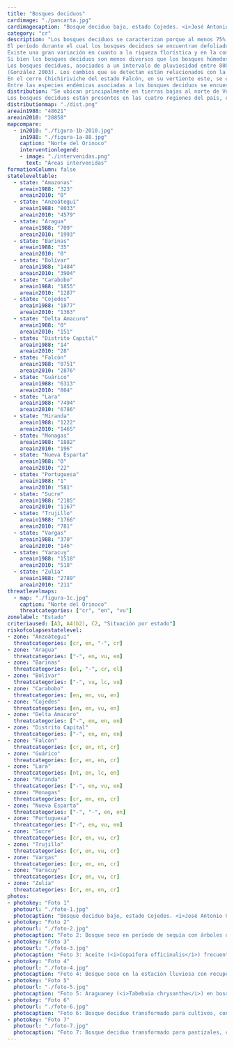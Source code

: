 ```yaml
---
title: "Bosques deciduos"
cardimage: "./pancarta.jpg"
cardimagecaption: "Bosque deciduo bajo, estado Cojedes. <i>José Antonio González-Carcacía</i>"
category: "cr"
description: "Los bosques deciduos se caracterizan porque al menos 75% de los individuos arbóreos pierden su follaje durante la época de sequía (Huber & Alarcón 1988, Huber 1995c). Están restringidos a zonas macrotérmicas (>24°C) y de acuerdo al régimen climático que predomina son principalmente tropófilos (estacionales), con precipitaciones promedio anual menores a 1.400 mm. Con frecuencia se les conoce como “bosques secos tropicales”, aunque no son sinónimos, ya que entre éstos se incluyen varias comunidades arbóreas semideciduas o con cierto grado de caducifolia, siempre que sean afectados por un período relativamente prolongado de sequía (típicamente de 3 a 6 meses). Los bosques deciduos son equivalentes al denominado bosque estacional caducifolio por sequía (Murphy & Lugo 1986, González 2003). En ocasiones, dada su asociación con bosques secos, y las diferentes clasificaciones y nomenclaturas existentes en la literatura, esta formación es confundida con los arbustales secos o espinosos, en especial cuando los conforman leguminosas y especies deciduas.<br><br>
El período durante el cual los bosques deciduos se encuentran defoliados coincide con la estación seca de enero a abril (Foto 1, Foto 2, Foto 3, Foto 4), que también coincide con la floración de algunos de sus árboles típicos (Foto 5). La brotadura foliar comienza a mediados de abril, antes del comienzo de las lluvias (González 2003).<br><br>
Existe una gran variación en cuanto a la riqueza florística y en la complejidad estructural de este tipo de bosque, asociada a la pluviosidad total anual y a su distribución durante el año. En ambientes áridos los bosques deciduos tienden a estar dominados por una sola especie, como los constituidos por especies del género <i>Prosopis</i> (Gentry 1995, González 2003). Sin embargo, el patrón general es que presentan varios estratos: el superior con árboles emergentes de copas redondeadas y en algunos casos aplanadas, un estrato arbóreo inferior con copas cónicas, piramidales o aplanadas, y un sotobosque con poca vegetación y en algunas localidades con colonias extensas de bromelias terrestres (<i>Bromelia pinguin</i>). Las lianas leñosas son relativamente abundantes, y las palmas y las epífitas muy escasas o ausentes, aunque donde se observan epífitas usualmente son bromelias del género <i>Tillandsia</i> (González 2003). El estrato inferior suele contener árboles de hasta 10 m de alto y en el superior destacan individuos que alcanzan entre 10 m y 15 m (Foto 2), aun cuando los árboles emergentes pueden tener hasta 25 m (Díaz 2007).<br><br>
Si bien los bosques deciduos son menos diversos que los bosques húmedos, algunas familias como Zygophyllaceae, son exclusivas de estas formaciones (Gentry 1995). También contienen una gran variedad de árboles de las familias Capparidaceae y Erythroxylaceae, y en mayor proporción que los bosques húmedos. Entre los géneros exclusivos de las localidades de bosques deciduos más secos se incluye <i>Guaiacum</i> (Zygophyllaceae), <i>Zizyphus</i> (Rhamnaceae) y <i>Cnidoscolus, Jatropha</i> y <i>Pedilanthus</i> (Euphorbiaceae). Los géneros señalados no están presentes en bosques húmedos (González 2003).<br><br>
Los bosques deciduos, asociados a un intervalo de pluviosidad entre 800 mm y 1.200 mm y a suelos con poco desarrollo pedogénico, exhiben pocas variaciones fisionómicas y florísticas, independientemente de la localidad de Venezuela que se considere
(González 2003). Los cambios que se detectan están relacionados con la presencia de especies exclusivas o la predominancia de alguna de ellas. Las especies arbóreas características de esta formación son <i>Acacia polyphylla, Guapira pacurero</i> y <i>Erythroxylum havanense</i> (González 2003, Calzadilla & Lárez 2008). Estos bosques, asociados a los llanos, suelen presentar un único estrato, con árboles cuya altura casi siempre no sobrepasa los 12 m. En contraste, cuando la pluviosidad es mayor, como en los bosques deciduos del estado Zulia, los más húmedos del país, se aprecia una mayor diversidad estructural y florística, encontrándose hasta tres estratos. En estos bosques zulianos resalta la presencia y abundancia relativa de tres especies del género <i>Tabebuia, T. billbergii, T. guayacan</i> y <i>T. serratifolia</i>, acompañadas por <i>Astronium graveolens</i>. Estas especies son muy preciadas por su madera (González 2003).<br><br>
En el cerro Chichiriviche del estado Falcón, en su vertiente este, se encuentra un bosque deciduo intermedio entre los dos anteriores, con dos estratos y especies que sólo están presentes en esa localidad, pero fitogeográficamente asociadas con los bosques de las islas del Caribe: <i>Pseudobombax septenatum, Cordia collococca, Chionanthus caribea, Helietta plaeana, Krugiodendron ferreum</i>, y <i>Zizyphus cinnamomum</i>. No obstante, las especies dominantes son <i>Bursera simaruba</i> (indio desnudo), que destaca por su corteza cobriza, y <i>Lonchocarpus punctatus</i> (mamoncillo),así como varias especies de los géneros <i>Acacia, Cordia, Capparis, Bursera</i> y <i>Sapindus</i>, como ocurre en otros bosques deciduos (Steyermark 1994).<br><br>
Entre las especies endémicas asociadas a los bosques deciduos se encuentran <i>Lonchocarpus dipteroneurus</i> en los estados Miranda, Aragua y Distrito Capital, y la liana <i>Arrabidaea grosourdyana</i> en los pequeños bosques deciduos del piedemonte norte de la sierra de Imataca, entre los estados Bolívar y Delta Amacuro (González 2003). En los bosques de Bolívar las familias predominantes son Leguminosae (s.l.), <i>Sapotaceae, Burseraceae</i> y <i>Verbenaceae</i>, mientras las especies arbóreas más importantes desde el punto de vista de su abundancia relativa son <i>Spondias mombin, Tetragastris</i> sp., <i>Pouteria</i> sp., <i>Guazuma ulmifolia</i> y <i>Genipa americana</i> (Díaz 2007)."
distribution: "Se ubican principalmente en tierras bajas al norte de Venezuela, pero en algunas zonas colinosas pueden alcanzar de 500 m a 600 m de elevación. Su extensión total (28.858 km<sup>2</sup>) representa 3,2% del país. Los estados con mayor área de bosques deciduos son Lara, Anzoátegui, Bolívar y Falcón (Figura 1, Tabla 1). En el estado Amazonas, entre 1988 y 1995, fue reportada una pequeña extensión de bosque asociada al valle del río Ocamo (Huber & Alarcón 1988, Huber 1995c). Para 2010 ese sector no pudo cuantificarse por la escala de análisis de esta investigación. Por esta razón, es probable que la determinación precisa de la distribución de los bosques deciduos del país requiera análisis más detallados. En aquellos estados donde hay un aumento de la cobertura de los bosques deciduos, se debe a mejoras en la clasificación de las unidades de vegetación y a los avances metodológicos (Tabla 1).<br><br>
Los bosques deciduos están presentes en las cuatro regiones del país, en doce subregiones y diez sectores (vid. supra, cap. I: Figura 9). En la subregión de los llanos se encuentran en prácticamente todos los sectores, lo que posiblemente sea el remanente de una distribución anterior más extensa."
distributionmap: "./dist.png"
areain1988: "48621"
areain2010: "28858"
mapcompare:
  - in2010: "./figura-1b-2010.jpg"
    in1988: "./figura-1a-88.jpg"
    caption: "Norte del Orinoco"
    interventionlegend:
    - image: "./intervenidas.png"
      text: "Áreas intervenidas"
formationColumn: false
stateleveltable:
  - state: "Amazonas"
    areain1988: "323"
    areain2010: "0"
  - state: "Anzoátegui"
    areain1988: "8033"
    areain2010: "4579"
  - state: "Aragua"
    areain1988: "709"
    areain2010: "1993"
  - state: "Barinas"
    areain1988: "35"
    areain2010: "0"
  - state: "Bolívar"
    areain1988: "1484"
    areain2010: "3904"
  - state: "Carabobo"
    areain1988: "1855"
    areain2010: "1287"
  - state: "Cojedes"
    areain1988: "1877"
    areain2010: "1363"
  - state: "Delta Amacuro"
    areain1988: "0"
    areain2010: "151"
  - state: "Distrito Capital"
    areain1988: "14"
    areain2010: "28"
  - state: "Falcón"
    areain1988: "8751"
    areain2010: "2876"
  - state: "Guárico"
    areain1988: "6313"
    areain2010: "804"
  - state: "Lara"
    areain1988: "7494"
    areain2010: "6786"
  - state: "Miranda"
    areain1988: "1222"
    areain2010: "1465"
  - state: "Monagas"
    areain1988: "1882"
    areain2010: "196"
  - state: "Nueva Esparta"
    areain1988: "0"
    areain2010: "22"
  - state: "Portuguesa"
    areain1988: "1"
    areain2010: "581"
  - state: "Sucre"
    areain1988: "2185"
    areain2010: "1167"
  - state: "Trujillo"
    areain1988: "1766"
    areain2010: "781"
  - state: "Vargas"
    areain1988: "370"
    areain2010: "146"
  - state: "Yaracuy"
    areain1988: "1518"
    areain2010: "518"
  - state: "Zulia"
    areain1988: "2789"
    areain2010: "211"
threatlevelmaps:
  - map: "./figura-1c.jpg"
    caption: "Norte del Orinoco"
    threatcategories: ["cr", "en", "vu"]
zonelabel: "Estado"
criteriaused: [A3, A4(b2), C2, "Situación por estado"]
riskofcolapsestatelevel:
- zone: "Anzoátegui"
  threatcategories: [cr, en, "-", cr]
- zone: "Aragua"
  threatcategories: ["-", en, vu, en]
- zone: "Barinas"
  threatcategories: [el, "-", cr, el]
- zone: "Bolívar"
  threatcategories: ["-", vu, lc, vu]
- zone: "Carabobo"
  threatcategories: [en, en, vu, en]
- zone: "Cojedes"
  threatcategories: [en, en, vu, en]
- zone: "Delta Amacuro"
  threatcategories: ["-", en, en, en]
- zone: "Distrito Capital"
  threatcategories: ["-", en, en, en]
- zone: "Falcón"
  threatcategories: [cr, en, nt, cr]
- zone: "Guárico"
  threatcategories: [cr, en, en, cr]
- zone: "Lara"
  threatcategories: [nt, en, lc, en]
- zone: "Miranda"
  threatcategories: ["-", en, vu, en]
- zone: "Monagas"
  threatcategories: [cr, en, en, cr]
- zone: "Nueva Esparta"
  threatcategories: ["-", "-", en, en]
- zone: "Portuguesa"
  threatcategories: ["-", en, vu, en]
- zone: "Sucre"
  threatcategories: [cr, en, vu, cr]
- zone: "Trujillo"
  threatcategories: [cr, en, vu, cr]
- zone: "Vargas"
  threatcategories: [cr, en, en, cr]
- zone: "Yaracuy"
  threatcategories: [cr, en, vu, cr]
- zone: "Zulia"
  threatcategories: [cr, en, en, cr]
photos:
- photokey: "Foto 1"
  photourl: "./foto-1.jpg"
  photocaption: "Bosque deciduo bajo, estado Cojedes. <i>José Antonio González-Carcacía</i>"
- photokey: "Foto 2"
  photourl: "./foto-2.jpg"
  photocaption: "Foto 2: Bosque seco en período de sequía con árboles desprovistos de hojas. <i>José Antonio González-Carcacía</i>"
- photokey: "Foto 3"
  photourl: "./foto-3.jpg"
  photocaption: "Foto 3: Aceite (<i>Copaifera officinalis</i>) frecuente en bosques deciduos. <i>José Antonio González-Carcacía</i>"
- photokey: "Foto 4"
  photourl: "./foto-4.jpg"
  photocaption: "Foto 4: Bosque seco en la estación lluviosa con recuperación de cobertura foliar. <i>José Antonio González-Carcacía</i>"
- photokey: "Foto 5"
  photourl: "./foto-5.jpg"
  photocaption: "Foto 5: Araguaney (<i>Tabebuia chrysantha</i>) en bosque deciduo durante el período seco. <i>Giuseppe Colonnello</i>"
- photokey: "Foto 6"
  photourl: "./foto-6.jpg"
  photocaption: "Foto 6: Bosque deciduo transformado para cultivos, con pastizales y cocotales en el piedemonte, entre Bejuma y Morón, estado Carabobo. <i>Giuseppe Colonnello</i>"
- photokey: "Foto 7"
  photourl: "./foto-7.jpg"
  photocaption: "Foto 7: Bosque deciduo transformado para pastizales, con obras de nivelación (camellones) e inundación artifi cial, estado Zulia. <i>Giuseppe Colonnello</i>"
---
```

